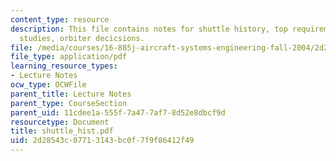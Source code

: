 ```yaml
---
content_type: resource
description: This file contains notes for shuttle history, top requirements, shuttle
  studies, orbiter decicsions.
file: /media/courses/16-885j-aircraft-systems-engineering-fall-2004/2d28543c07713143bc0f7f9f86412f49_shuttle_hist.pdf
file_type: application/pdf
learning_resource_types:
- Lecture Notes
ocw_type: OCWFile
parent_title: Lecture Notes
parent_type: CourseSection
parent_uid: 11cdee1a-555f-7a47-7af7-8d52e8dbcf9d
resourcetype: Document
title: shuttle_hist.pdf
uid: 2d28543c-0771-3143-bc0f-7f9f86412f49
---
```

